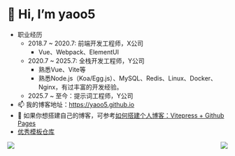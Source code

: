 # 👋 Hi, I’m yaoo5

- 职业经历
  - 2018.7 ~ 2020.7: 前端开发工程师，X公司
    - Vue、Webpack、ElementUI
  - 2020.7 ~ 2025.7: 全栈开发工程师，Y公司
    - 熟悉Vue、Vite等
    - 熟悉Node.js（Koa/Egg.js）、MySQL、Redis、Linux、Docker、Nginx，有过丰富的开发经验。
  - 2025.7 ~ 至今：提示词工程师，Y公司
- 📫 我的博客地址：https://yaoo5.github.io
- 🌹 如果你想搭建自己的博客，可参考[如何搭建个人博客：Vitepress + Github Pages](https://yaoo5.github.io/tech/blog-vitepress-github.html)
- [优秀模板仓库](https://github.com/kautukkundan/Awesome-Profile-README-templates)

<img align="left" src="https://github-readme-stats.vercel.app/api?username=yaoo5&show_icons=true&icon_color=CE1D2D&text_color=718096&bg_color=ffffff&hide_title=true" />

<img align="right" src="https://github-readme-stats.vercel.app/api/top-langs/?username=yaoo5&layout=compact">



<!---
yaoo5/yaoo5 is a ✨ special ✨ repository because its `README.md` (this file) appears on your GitHub profile.
You can click the Preview link to take a look at your changes.
--->
